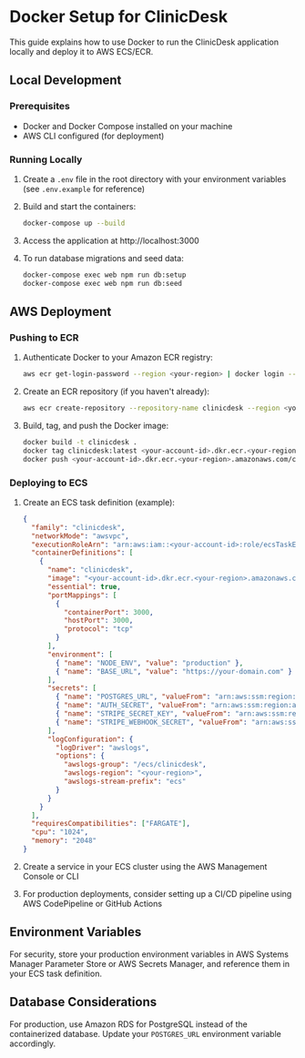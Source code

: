# Docker Setup for ClinicDesk

This guide explains how to use Docker to run the ClinicDesk application locally and deploy it to AWS ECS/ECR.

## Local Development

### Prerequisites
- Docker and Docker Compose installed on your machine
- AWS CLI configured (for deployment)

### Running Locally

1. Create a `.env` file in the root directory with your environment variables (see `.env.example` for reference)

2. Build and start the containers:
   ```bash
   docker-compose up --build
   ```

3. Access the application at http://localhost:3000

4. To run database migrations and seed data:
   ```bash
   docker-compose exec web npm run db:setup
   docker-compose exec web npm run db:seed
   ```

## AWS Deployment

### Pushing to ECR

1. Authenticate Docker to your Amazon ECR registry:
   ```bash
   aws ecr get-login-password --region <your-region> | docker login --username AWS --password-stdin <your-account-id>.dkr.ecr.<your-region>.amazonaws.com
   ```

2. Create an ECR repository (if you haven't already):
   ```bash
   aws ecr create-repository --repository-name clinicdesk --region <your-region>
   ```

3. Build, tag, and push the Docker image:
   ```bash
   docker build -t clinicdesk .
   docker tag clinicdesk:latest <your-account-id>.dkr.ecr.<your-region>.amazonaws.com/clinicdesk:latest
   docker push <your-account-id>.dkr.ecr.<your-region>.amazonaws.com/clinicdesk:latest
   ```

### Deploying to ECS

1. Create an ECS task definition (example):
   ```json
   {
     "family": "clinicdesk",
     "networkMode": "awsvpc",
     "executionRoleArn": "arn:aws:iam::<your-account-id>:role/ecsTaskExecutionRole",
     "containerDefinitions": [
       {
         "name": "clinicdesk",
         "image": "<your-account-id>.dkr.ecr.<your-region>.amazonaws.com/clinicdesk:latest",
         "essential": true,
         "portMappings": [
           {
             "containerPort": 3000,
             "hostPort": 3000,
             "protocol": "tcp"
           }
         ],
         "environment": [
           { "name": "NODE_ENV", "value": "production" },
           { "name": "BASE_URL", "value": "https://your-domain.com" }
         ],
         "secrets": [
           { "name": "POSTGRES_URL", "valueFrom": "arn:aws:ssm:region:account-id:parameter/clinicdesk/POSTGRES_URL" },
           { "name": "AUTH_SECRET", "valueFrom": "arn:aws:ssm:region:account-id:parameter/clinicdesk/AUTH_SECRET" },
           { "name": "STRIPE_SECRET_KEY", "valueFrom": "arn:aws:ssm:region:account-id:parameter/clinicdesk/STRIPE_SECRET_KEY" },
           { "name": "STRIPE_WEBHOOK_SECRET", "valueFrom": "arn:aws:ssm:region:account-id:parameter/clinicdesk/STRIPE_WEBHOOK_SECRET" }
         ],
         "logConfiguration": {
           "logDriver": "awslogs",
           "options": {
             "awslogs-group": "/ecs/clinicdesk",
             "awslogs-region": "<your-region>",
             "awslogs-stream-prefix": "ecs"
           }
         }
       }
     ],
     "requiresCompatibilities": ["FARGATE"],
     "cpu": "1024",
     "memory": "2048"
   }
   ```

2. Create a service in your ECS cluster using the AWS Management Console or CLI

3. For production deployments, consider setting up a CI/CD pipeline using AWS CodePipeline or GitHub Actions

## Environment Variables

For security, store your production environment variables in AWS Systems Manager Parameter Store or AWS Secrets Manager, and reference them in your ECS task definition.

## Database Considerations

For production, use Amazon RDS for PostgreSQL instead of the containerized database. Update your `POSTGRES_URL` environment variable accordingly.
